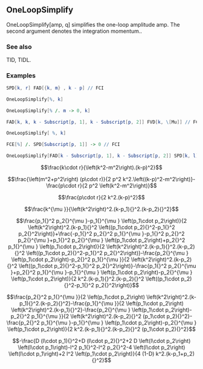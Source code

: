 ##  OneLoopSimplify 

OneLoopSimplify[amp, q] simplifies the one-loop amplitude amp. The second argument denotes the integration momentum..

###  See also 

TID, TIDL.

###  Examples 

```mathematica
SPD[k, r] FAD[{k, m} , k - p] // FCI 
 
OneLoopSimplify[%, k] 
 
OneLoopSimplify[% /. m -> 0, k] 
 
FAD[k, k, k - Subscript[p, 1], k - Subscript[p, 2]] FVD[k, \[Mu]] // FCI 
 
OneLoopSimplify[ %, k] 
 
FCE[%] /. SPD[Subscript[p, 1]] -> 0 // FCI 
 
OneLoopSimplify[FAD[k - Subscript[p, 1], k - Subscript[p, 2]] SPD[k, l]^2, k]
```

$$\frac{k\cdot r}{\left(k^2-m^2\right).(k-p)^2}$$

$$\frac{\left(m^2+p^2\right) (p\cdot r)}{2 p^2 k^2.\left((k-p)^2-m^2\right)}-\frac{p\cdot r}{2 p^2 \left(k^2-m^2\right)}$$

$$\frac{p\cdot r}{2 k^2.(k-p)^2}$$

$$\frac{k^{\mu }}{\left(k^2\right)^2.(k-p_1){}^2.(k-p_2){}^2}$$

$$\frac{p_1{}^2 p_2{}^{\mu }-p_1{}^{\mu } \left(p_1\cdot p_2\right)}{2 \left(k^2\right)^2.(k-p_1){}^2 \left((p_1\cdot p_2){}^2-p_1{}^2 p_2{}^2\right)}+\frac{-p_1{}^2 p_2{}^2 p_1{}^{\mu }-p_1{}^2 p_2{}^2 p_2{}^{\mu }+p_1{}^2 p_2{}^{\mu } \left(p_1\cdot p_2\right)+p_2{}^2 p_1{}^{\mu } \left(p_1\cdot p_2\right)}{2 \left(k^2\right)^2.(k-p_1){}^2.(k-p_2){}^2 \left((p_1\cdot p_2){}^2-p_1{}^2 p_2{}^2\right)}-\frac{p_2{}^{\mu } \left(p_1\cdot p_2\right)-p_2{}^2 p_1{}^{\mu }}{2 \left(k^2\right)^2.(k-p_2){}^2 \left((p_1\cdot p_2){}^2-p_1{}^2 p_2{}^2\right)}-\frac{p_1{}^2 p_2{}^{\mu }+p_2{}^2 p_1{}^{\mu }-p_1{}^{\mu } \left(p_1\cdot p_2\right)-p_2{}^{\mu } \left(p_1\cdot p_2\right)}{2 k^2.(k-p_1){}^2.(k-p_2){}^2 \left((p_1\cdot p_2){}^2-p_1{}^2 p_2{}^2\right)}$$

$$\frac{p_2{}^2 p_1{}^{\mu }}{2 \left(p_1\cdot p_2\right) \left(k^2\right)^2.(k-p_1){}^2.(k-p_2){}^2}-\frac{p_1{}^{\mu }}{2 \left(p_1\cdot p_2\right) \left(k^2\right)^2.(k-p_1){}^2}-\frac{p_2{}^{\mu } \left(p_1\cdot p_2\right)-p_2{}^2 p_1{}^{\mu }}{2 \left(k^2\right)^2.(k-p_2){}^2 (p_1\cdot p_2){}^2}-\frac{p_2{}^2 p_1{}^{\mu }-p_1{}^{\mu } \left(p_1\cdot p_2\right)-p_2{}^{\mu } \left(p_1\cdot p_2\right)}{2 k^2.(k-p_1){}^2.(k-p_2){}^2 (p_1\cdot p_2){}^2}$$

$$-\frac{D (l\cdot p_1){}^2+D (l\cdot p_2){}^2+2 D \left(l\cdot p_2\right) \left(l\cdot p_1\right)-l^2 p_1{}^2-l^2 p_2{}^2-4 \left(l\cdot p_2\right) \left(l\cdot p_1\right)+2 l^2 \left(p_1\cdot p_2\right)}{4 (1-D) k^2.(k-p_1+p_2){}^2}$$
